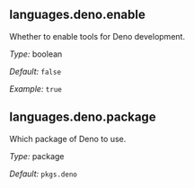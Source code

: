 

[comment]: # (Please add your documentation on top of this line)

## languages\.deno\.enable

Whether to enable tools for Deno development\.



*Type:*
boolean



*Default:*
` false `



*Example:*
` true `



## languages\.deno\.package



Which package of Deno to use\.



*Type:*
package



*Default:*
` pkgs.deno `
